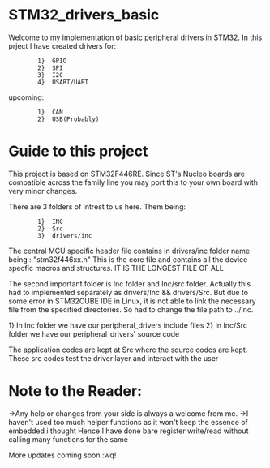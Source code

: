 # STM32_drivers_basic

Welcome to my implementation of basic peripheral drivers in STM32.
In this prject I have created drivers for:
            
            1}  GPIO
            2}  SPI
            3}  I2C
            4}  USART/UART

upcoming:

            1}  CAN
            2}  USB(Probably)

# Guide to this project

This project is based on STM32F446RE. Since ST's Nucleo boards are compatible across the family line
you may port this to your own board with very minor changes.

There are 3 folders of intrest to us here. Them being:
        
            1}  INC
            2}  Src
            3}  drivers/inc

The central MCU specific header file contains in drivers/inc folder name being : "stm32f446xx.h"
This is the core file and contains all the device specfic macros and structures.
IT IS THE LONGEST FILE OF ALL

The second important folder is Inc folder and Inc/src folder.
Actually this had to implemented separately as drivers/Inc && drivers/Src.
But due to some error in STM32CUBE IDE in Linux, it is not able to link the necessary file from the 
specified directories. So had to change the file path to ../Inc.

1}  In Inc folder we have our peripheral_drivers include files
2}  In Inc/Src folder we have our peripheral_drivers' source code

The application codes are kept at Src where the source codes are kept. These src codes test the 
driver layer and interact with the user

# Note to the Reader:

->Any help or changes from your side is always a welcome from me.
->I haven't used too much helper functions as it won't keep the essence of embedded i thought
  Hence I have done bare register write/read without calling many functions for the same

More updates coming soon 
:wq!
